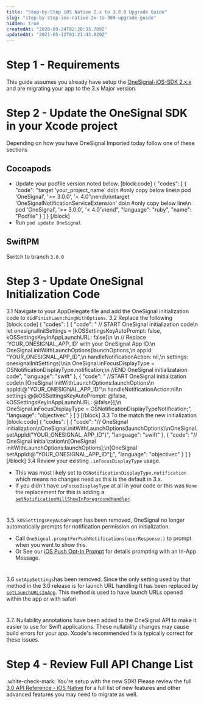 ```yaml
---
title: "Step-by-Step iOS Native 2.x to 3.0.0 Upgrade Guide"
slug: "step-by-step-ios-native-2x-to-300-upgrade-guide"
hidden: true
createdAt: "2020-09-24T02:20:33.709Z"
updatedAt: "2021-05-12T01:21:43.820Z"
---
```

# Step 1 - Requirements
This guide assumes you already have setup the [OneSignal-iOS-SDK 2.x.x](https://documentation.onesignal.com/docs/ios-sdk-setup-200) and are migrating your app to the 3.x Major version.


# Step 2 - Update the OneSignal SDK in your Xcode project
Depending on how you have OneSignal Imported today follow one of these sections
## Cocoapods
- Update your podfile version noted below.
[block:code]
{
  "codes": [
    {
      "code": "target 'your_project_name' do\n  #only copy below line\n  pod 'OneSignal', '>= 3.0.0', '< 4.0'\nend\n\ntarget 'OneSignalNotificationServiceExtension' do\n  #only copy below line\n  pod 'OneSignal', '>= 3.0.0', '< 4.0'\nend",
      "language": "ruby",
      "name": "Podfile"
    }
  ]
}
[/block]
 - Run `pod update OneSignal`

## SwiftPM
Switch to branch `3.0.0`

# Step 3 - Update OneSignal Initialization Code
3.1 Navigate to your AppDelegate file and add the OneSignal initialization code to `didFinishLaunchingWithOptions`. 
3.2 Replace the following
[block:code]
{
  "codes": [
    {
      "code": "  // START OneSignal initialization code\n  let onesignalInitSettings = [kOSSettingsKeyAutoPrompt: false, kOSSettingsKeyInAppLaunchURL: false]\n  \n  // Replace 'YOUR_ONESIGNAL_APP_ID' with your OneSignal App ID.\n  OneSignal.initWithLaunchOptions(launchOptions,\n    appId: \"YOUR_ONESIGNAL_APP_ID\",\n    handleNotificationAction: nil,\n    settings: onesignalInitSettings)\n\n  OneSignal.inFocusDisplayType = OSNotificationDisplayType.notification;\n  //END OneSignal initializataion code",
      "language": "swift"
    },
    {
      "code": "  //START OneSignal initialization code\n  [OneSignal initWithLaunchOptions:launchOptions\n   appId:@\"YOUR_ONESIGNAL_APP_ID\"\n   handleNotificationAction:nil\n   settings:@{kOSSettingsKeyAutoPrompt: @false, kOSSettingsKeyInAppLaunchURL: @false}];\n  OneSignal.inFocusDisplayType = OSNotificationDisplayTypeNotification;",
      "language": "objectivec"
    }
  ]
}
[/block]
3.3 To the match the new initialization
[block:code]
{
  "codes": [
    {
      "code": "// OneSignal initialization\nOneSignal.initWithLaunchOptions(launchOptions)\nOneSignal.setAppId(\"YOUR_ONESIGNAL_APP_ID\")",
      "language": "swift"
    },
    {
      "code": "// OneSignal initialization\n[OneSignal initWithLaunchOptions:launchOptions];\n[OneSignal setAppId:@\"YOUR_ONESIGNAL_APP_ID\"];",
      "language": "objectivec"
    }
  ]
}
[/block]
3.4 Review your existing `.inFocusDisplayType` usage.

- This was most likely set to `OSNotificationDisplayType.notification` which means no changes need as this is the default in 3.x. 
- If you didn't have `inFocusDisplayType` at all in your code or this was `None` the replacement for this is adding a [`setNotificationWillShowInForegroundHandler`](doc:30-api-reference-ios#setnotificationwillshowinforegroundhandler-method).

#
3.5. `kOSSettingsKeyAutoPrompt` has been removed, OneSignal no longer automatically prompts for notification permission on initialization. 

- Call `OneSignal.promptForPushNotifications(userResponse:)` to prompt when you want to show this.
- Or See our [iOS Push Opt-In Prompt](doc:ios-push-opt-in-prompt) for details prompting with an In-App Message.
#
3.6 `setAppSettings`has been removed. Since the only setting used by that method in the 3.0 release is for launch URL handling It has been replaced by [`setLaunchURLsInApp`](doc:30-api-reference-ios#setlaunchurlsinapp-method). This method is used to have launch URLs opened within the app or with safari
#
3.7. Nullability annotations have been added to the OneSignal API to make it easier to use for Swift applications. These nullability changes may cause build errors for your app. Xcode's recommended fix is typically correct for these issues.

# Step 4 - Review Full API Change List
:white-check-mark: You're setup with the new SDK!
Please review the full [3.0 API Reference - iOS Native](doc:30-api-reference-ios) for a full list of new features and other advanced features you may need to migrate as well.